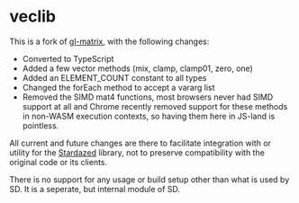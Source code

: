 veclib
======

This is a fork of [gl-matrix](https://github.com/toji/gl-matrix), with the following changes:

- Converted to TypeScript
- Added a few vector methods (mix, clamp, clamp01, zero, one)
- Added an ELEMENT_COUNT constant to all types
- Changed the forEach method to accept a vararg list
- Removed the SIMD mat4 functions, most browsers never had SIMD support at all and Chrome
  recently removed support for these methods in non-WASM execution contexts, so having
  them here in JS-land is pointless.

All current and future changes are there to facilitate integration with or utility for the
[Stardazed](https://github.com/stardazed/stardazed/) library, not to preserve compatibility
with the original code or its clients.

There is no support for any usage or build setup other than what is used by SD. It is a
seperate, but internal module of SD.
